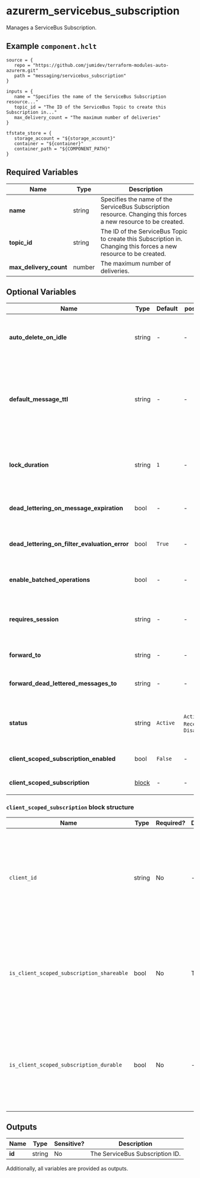 # azurerm_servicebus_subscription

Manages a ServiceBus Subscription.

## Example `component.hclt`

```hcl
source = {
   repo = "https://github.com/jumidev/terraform-modules-auto-azurerm.git"   
   path = "messaging/servicebus_subscription"   
}

inputs = {
   name = "Specifies the name of the ServiceBus Subscription resource..."   
   topic_id = "The ID of the ServiceBus Topic to create this Subscription in..."   
   max_delivery_count = "The maximum number of deliveries"   
}

tfstate_store = {
   storage_account = "${storage_account}"   
   container = "${container}"   
   container_path = "${COMPONENT_PATH}"   
}

```

## Required Variables

| Name | Type |  Description |
| ---- | --------- |  ----------- |
| **name** | string |  Specifies the name of the ServiceBus Subscription resource. Changing this forces a new resource to be created. | 
| **topic_id** | string |  The ID of the ServiceBus Topic to create this Subscription in. Changing this forces a new resource to be created. | 
| **max_delivery_count** | number |  The maximum number of deliveries. | 

## Optional Variables

| Name | Type |  Default  |  possible values |  Description |
| ---- | --------- |  ----------- | ----------- | ----------- |
| **auto_delete_on_idle** | string |  -  |  -  |  The idle interval after which the topic is automatically deleted as an [ISO 8601 duration](https://en.wikipedia.org/wiki/ISO_8601#Durations). The minimum duration is `5` minutes or `PT5M`. | 
| **default_message_ttl** | string |  -  |  -  |  The Default message timespan to live as an [ISO 8601 duration](https://en.wikipedia.org/wiki/ISO_8601#Durations). This is the duration after which the message expires, starting from when the message is sent to Service Bus. This is the default value used when TimeToLive is not set on a message itself. | 
| **lock_duration** | string |  `1`  |  -  |  The lock duration for the subscription as an [ISO 8601 duration](https://en.wikipedia.org/wiki/ISO_8601#Durations). The default value is `1` minute or `P0DT0H1M0S` . The maximum value is `5` minutes or `P0DT0H5M0S` . | 
| **dead_lettering_on_message_expiration** | bool |  -  |  -  |  Boolean flag which controls whether the Subscription has dead letter support when a message expires. | 
| **dead_lettering_on_filter_evaluation_error** | bool |  `True`  |  -  |  Boolean flag which controls whether the Subscription has dead letter support on filter evaluation exceptions. Defaults to `true`. | 
| **enable_batched_operations** | bool |  -  |  -  |  Boolean flag which controls whether the Subscription supports batched operations. | 
| **requires_session** | string |  -  |  -  |  Boolean flag which controls whether this Subscription supports the concept of a session. Changing this forces a new resource to be created. | 
| **forward_to** | string |  -  |  -  |  The name of a Queue or Topic to automatically forward messages to. | 
| **forward_dead_lettered_messages_to** | string |  -  |  -  |  The name of a Queue or Topic to automatically forward Dead Letter messages to. | 
| **status** | string |  `Active`  |  `Active`, `ReceiveDisabled`, `Disabled`  |  The status of the Subscription. Possible values are `Active`,`ReceiveDisabled`, or `Disabled`. Defaults to `Active`. | 
| **client_scoped_subscription_enabled** | bool |  `False`  |  -  |  whether the subscription is scoped to a client id. Defaults to `false`. | 
| **client_scoped_subscription** | [block](#client_scoped_subscription-block-structure) |  -  |  -  |  A `client_scoped_subscription` block. | 

### `client_scoped_subscription` block structure

| Name | Type | Required? | Default | Description |
| ---- | ---- | --------- | ------- | ----------- |
| `client_id` | string | No | - | Specifies the Client ID of the application that created the client-scoped subscription. Changing this forces a new resource to be created. |
| `is_client_scoped_subscription_shareable` | bool | No | True | Whether the client scoped subscription is shareable. Defaults to 'true' Changing this forces a new resource to be created. |
| `is_client_scoped_subscription_durable` | bool | No | - | Whether the client scoped subscription is durable. This property can only be controlled from the application side. |



## Outputs

| Name | Type | Sensitive? | Description |
| ---- | ---- | --------- | --------- |
| **id** | string | No  | The ServiceBus Subscription ID. | 

Additionally, all variables are provided as outputs.
